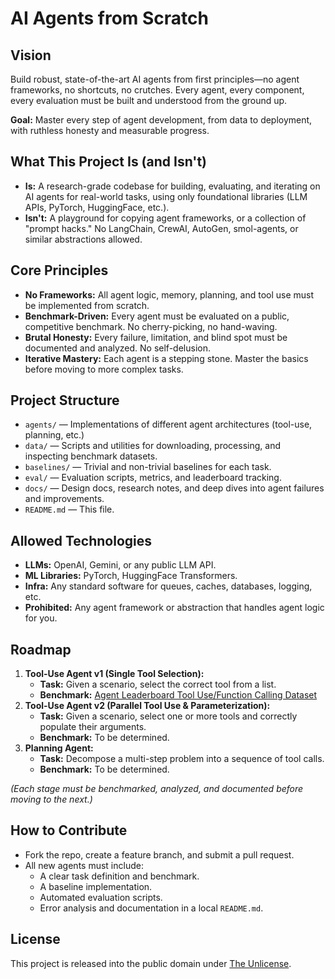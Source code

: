 # AI Agents from Scratch

## Vision

Build robust, state-of-the-art AI agents from first principles—no agent frameworks, no shortcuts, no crutches. Every agent, every component, every evaluation must be built and understood from the ground up.

**Goal:** Master every step of agent development, from data to deployment, with ruthless honesty and measurable progress.

## What This Project Is (and Isn't)

-   **Is:** A research-grade codebase for building, evaluating, and iterating on AI agents for real-world tasks, using only foundational libraries (LLM APIs, PyTorch, HuggingFace, etc.).
-   **Isn't:** A playground for copying agent frameworks, or a collection of "prompt hacks." No LangChain, CrewAI, AutoGen, smol-agents, or similar abstractions allowed.

## Core Principles

-   **No Frameworks:** All agent logic, memory, planning, and tool use must be implemented from scratch.
-   **Benchmark-Driven:** Every agent must be evaluated on a public, competitive benchmark. No cherry-picking, no hand-waving.
-   **Brutal Honesty:** Every failure, limitation, and blind spot must be documented and analyzed. No self-delusion.
-   **Iterative Mastery:** Each agent is a stepping stone. Master the basics before moving to more complex tasks.

## Project Structure

-   `agents/` — Implementations of different agent architectures (tool-use, planning, etc.)
-   `data/` — Scripts and utilities for downloading, processing, and inspecting benchmark datasets.
-   `baselines/` — Trivial and non-trivial baselines for each task.
-   `eval/` — Evaluation scripts, metrics, and leaderboard tracking.
-   `docs/` — Design docs, research notes, and deep dives into agent failures and improvements.
-   `README.md` — This file.

## Allowed Technologies

-   **LLMs:** OpenAI, Gemini, or any public LLM API.
-   **ML Libraries:** PyTorch, HuggingFace Transformers.
-   **Infra:** Any standard software for queues, caches, databases, logging, etc.
-   **Prohibited:** Any agent framework or abstraction that handles agent logic for you.

## Roadmap

1.  **Tool-Use Agent v1 (Single Tool Selection):**
    -   **Task:** Given a scenario, select the correct tool from a list.
    -   **Benchmark:** [Agent Leaderboard Tool Use/Function Calling Dataset](https://huggingface.co/blog/pratikbhavsar/agent-leaderboard)
2.  **Tool-Use Agent v2 (Parallel Tool Use & Parameterization):**
    -   **Task:** Given a scenario, select one or more tools and correctly populate their arguments.
    -   **Benchmark:** To be determined.
3.  **Planning Agent:**
    -   **Task:** Decompose a multi-step problem into a sequence of tool calls.
    -   **Benchmark:** To be determined.

*(Each stage must be benchmarked, analyzed, and documented before moving to the next.)*

## How to Contribute

-   Fork the repo, create a feature branch, and submit a pull request.
-   All new agents must include:
    -   A clear task definition and benchmark.
    -   A baseline implementation.
    -   Automated evaluation scripts.
    -   Error analysis and documentation in a local `README.md`.

## License

This project is released into the public domain under [The Unlicense](https://unlicense.org).
